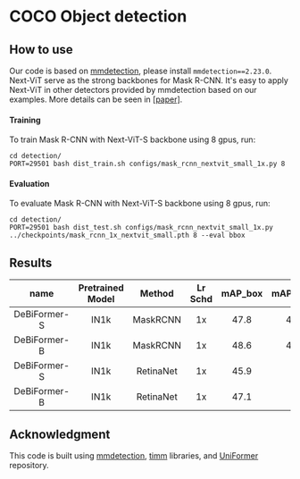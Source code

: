 # COCO Object detection 

## How to use

Our code is based on  [mmdetection](https://github.com/open-mmlab/mmdetection), please install `mmdetection==2.23.0`. Next-ViT serve as the strong backbones for
Mask R-CNN. It's easy to apply Next-ViT in other detectors provided by mmdetection based on our examples. More details can be seen in [[paper]](https://arxiv.org/abs/2207.05501).

#### Training
To train  Mask R-CNN with Next-ViT-S backbone using 8 gpus, run:
```shell
cd detection/
PORT=29501 bash dist_train.sh configs/mask_rcnn_nextvit_small_1x.py 8
```
#### Evaluation
To evaluate Mask R-CNN with Next-ViT-S backbone using 8 gpus, run:
```shell
cd detection/
PORT=29501 bash dist_test.sh configs/mask_rcnn_nextvit_small_1x.py ../checkpoints/mask_rcnn_1x_nextvit_small.pth 8 --eval bbox
```


## Results

| name | Pretrained Model | Method | Lr Schd | mAP_box | mAP_mask | weight | mAP_box<sup>*</sup> |  mAP_mask<sup>*</sup> | config |
|:---:|:---:|:---:|:---:|:---:|:---:|:---:|:---:|:---:|:---:|
| DeBiFormer-S | IN1k | MaskRCNN | 1x | 47.8 | 43.2 | [weight](https://drive.google.com/drive/folders/1hiTS_Xq1EfCOpgIBLb08lKMS30SBslRt) | 48.1 | 43.6 | [config](./configs/coco/maskrcnn.1x.biformer_small.py) |
| DeBiFormer-B | IN1k | MaskRCNN | 1x | 48.6 | 43.7 | [weight](https://drive.google.com/drive/folders/1hiTS_Xq1EfCOpgIBLb08lKMS30SBslRt) | -    | - | [config](./configs/coco/maskrcnn.1x.biformer_base.py) |
| DeBiFormer-S | IN1k | RetinaNet | 1x | 45.9 | -   | [weight](https://drive.google.com/drive/folders/1hiTS_Xq1EfCOpgIBLb08lKMS30SBslRt) | 47.3 | - | [config](./configs/coco/retinanet.1x.biformer_small.py) |
| DeBiFormer-B | IN1k | RetinaNet | 1x | 47.1 | -   | [weight](https://drive.google.com/drive/folders/1hiTS_Xq1EfCOpgIBLb08lKMS30SBslRt) |-     | - |[config](./configs/coco/retinanet.1x.biformer_base.py) |


## Acknowledgment 

This code is built using [mmdetection](https://github.com/open-mmlab/mmdetection), [timm](https://github.com/rwightman/pytorch-image-models) libraries, and [UniFormer](https://github.com/Sense-X/UniFormer) repository.
